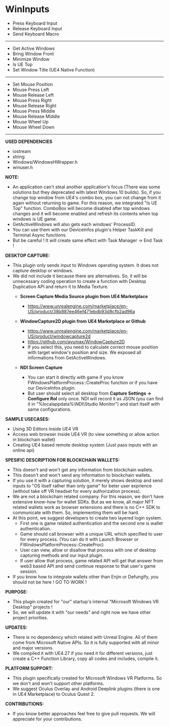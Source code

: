 # WinInputs

- Press Keyboard Input
- Release Keyboard Input
- Send Keyboard Macro
--------------------------------------------------------------------------------------------
- Get Active Windows
- Bring Window Front
- Minimize Window
- Is UE Top
- Set Window Title (UE4 Native Function)
--------------------------------------------------------------------------------------------
- Set Mouse Position
- Mouse Press Left
- Mouse Release Left
- Mouse Press Right
- Mouse Release Right
- Mouse Press Middle
- Mouse Release Middle
- Mouse Wheel Up
- Mouse Wheel Down
--------------------------------------------------------------------------------------------
**USED DEPENDENCIES**
- iostream
- string
- Windows/WindowsHWrapper.h
- winuser.h

**NOTE:**
- An application can't steal another application's focus (There was some solutions but they deprecated with latest Windows 10 builds). So, if you change top window from UE4's combo box, you can not change from it again without returning to game. For this reason, we integrated "Is UE Top" function. ComboBox will become disabled after top windows changes and it will become enabled and refresh its contents when top windows is UE game.
- GetActiveWindows will also gets each windows' ProcessID.
- You can use them with our DeviceInfos plugin's Helper TaskKill and Terminal Async functions.
- But be careful ! It will create same effect with Task Manager -> End Task !

**DESKTOP CAPTURE:**
- This plugin only sends input to Windows operating system. It does not capture desktop or windows.
- We did not include it because there are alternatives. So, it will be unnecessary coding operation to create a function with Desktop Duplication API and return it to Media Texture.
	- **Screen Capture Media Source plugin from UE4 Marketplace**
		- https://www.unrealengine.com/marketplace/en-US/product/38b887ee46ef471ebdb93d8cfb2ad96a

	- **WindowCapture2D plugin from UE4 Marketplace or Github**
		- https://www.unrealengine.com/marketplace/en-US/product/windowcapture2d
		- https://github.com/ayumax/WindowCapture2D
		- If you select this, you need to calculate correct mouse position with target window's position and size. We exposed all informations from GetActiveWindows.

	- **NDI Screen Capture**
		- You can start it directly with game if you know FWindowsPlatformProcess::CreateProc function or if you have our DeviceInfos plugin.
		- But user should select all desktop from **Capture Settings -> Configure RoI** only once. NDI will record it as JSON (you can find it in "%localappdata%\NDI\Studio Monitor") and start itself with same configurations.

**SAMPLE USECASES:**
- Using 3D Editors inside UE4 VR
- Access web browser inside UE4 VR (to view something or allow action in blockchain wallet)
- Creating UE4 based remote desktop system (Just pass inputs with an online api)

**SPESIFIC DESCRIPTION FOR BLOCKCHAIN WALLETS:**
- This doesn't and won't get any information from blockchain wallets.
- This doesn't and won't send any information to blockchain wallets.
- If you use it with a capturing solution, it merely shows desktop and send inputs to "OS itself rather than only game" for beter user exprience (without take off VR headset for every authorization process).
- We are not a blockchain related company. For this reason, we don't have extensive know-how for wallet SDKs. But as we know, all major NFT related wallets work as browser extensions and there is no C++ SDK to communicate with them. So, implementing them will be hard.
- At this point, we suggest developers to create two layered login system.
	- First one is game related authentication and the second one is wallet authentication.
	- Game should call browser with a unique URL which specified to user for every process. (You can do it with Launch Browser or FWindowsPlatformProcess::CreateProc)
	- User can view, allow or disallow that process with one of desktop capturing methods and our input plugin.
	- If user allow that process, game related API will get that answer from web3 based API and send continue response to that user's game session.
- If you know how to integrate wallets other than Enjin or Defungify, you should not be here ! GO TO WORK !

**PURPOSE:**
- This plugin created for "our" startup's internal "Microsoft Windows VR Desktop" projects !
- So, we will update it with "our needs" and right now we have other project priorities.

**UPDATES:**
- There is no dependency which related with Unreal Engine. All of them come from Microsoft Native APIs. So it is fully supported with all minor and major versions. 
- We compiled it with UE4.27 if you need it for different versions, just create a C++ Function Library, copy all codes and includes, compile it.

**PLATFORM SUPPORT:**
- This plugin specifically created for Microsoft Windows VR Platforms. So we don't and won't support other platforms.
- We suggest Oculus Overlay and Android Deeplink plugins (there is one in UE4 Marketplace) to Oculus Quest 2.

**CONTRIBUTIONS:**
- If you know better approaches feel free to give pull requests. We will appreciate for your contributions.
